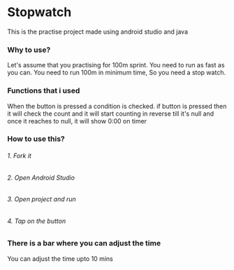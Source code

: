 
# Stopwatch
This is the practise project made using android studio and java

<h3>Why to use?</h3>
<p> Let's assume that you practising for 100m sprint. You need to run as fast as you can. You need to run 100m in minimum time, So you need a stop watch.</p> 

<h3>Functions that i used</h3>
<p>When the button is pressed a condition is checked. if button is pressed then it will check the count and it will start counting in reverse till it's null and once it reaches to null, it will show 0:00 on timer</p>

<h3>How to use this?</h3>
<h6>1. Fork it</h6>
<h6>2. Open Android Studio</h6>
<h6>3. Open project and run</h6>
<h6>4. Tap on the button</h6>

<h3>There is a bar where you can adjust the time</h3>
<p>You can adjust the time upto 10 mins</p>
